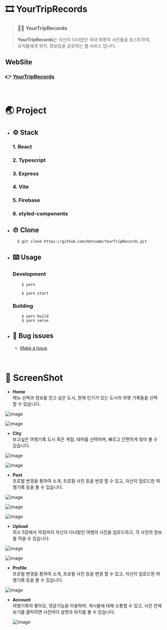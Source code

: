 # 🎞 **YourTripRecords**

> ### 💁‍♂️ YourTripRecords
>
> **YourTripRecords**는 자신이 다녀왔던 국내 여행의 사진들을 포스트하여,<br/>
> 유저들에게 위치, 정보등을 공유하는 웹 서비스 입니다.<br/>

## **WebSite**

### 👉 [YourTripRecords](https://yourtriprecords.herokuapp.com)

<br/>

# **🌏 Project**

- ## ⚙️ Stack

  ### 1. React

  ### 2. Typescript

  ### 3. Express

  ### 4. Vite

  ### 5. Firebase

  ### 6. styled-components

- ## ℗ Clone

  ```
    $ git clone https://github.com/Hotsumm/YourTripRecords.git
  ```

- ## ⌨️ Usage

  ### Development

  ```
      $ yarn

      $ yarn start
  ```

  ### Building

  ```
      $ yarn build
      $ yarn serve
  ```

- ## 🐞 Bug issues

  - [Make a Issue](https://github.com/Hotsumm/YourTripRecords/issues)

<br/>

# **👀 ScreenShot**

- **Home**  
   메뉴 선택과 정보를 얻고 싶은 도시, 현재 인기가 있는 도시의 여행 기록들을 선택 할 수 있습니다.

![image](https://user-images.githubusercontent.com/73235751/133064553-6caf06ba-fdf8-49fc-ac7e-b19defb24c6f.png)

![image](https://user-images.githubusercontent.com/73235751/133064800-def3beef-e504-4c25-b679-b781ec7f2b44.png)

- **City**  
   보고싶은 여행기록 도시 혹은 계절, 테마를 선택하며,
  빠르고 간편하게 찾아 볼 수 있습니다.

![image](https://user-images.githubusercontent.com/73235751/133065731-f6a34a05-458c-481d-8a95-53bbbe743868.png)

![image](https://user-images.githubusercontent.com/73235751/133064857-1b4309b0-46fd-4513-8746-74b999465345.png)

- **Post**  
   프로필 변경을 통하여 소개, 프로필 사진 등을 변경 할 수 있고,
  자신이 업로드한 여행기록 등을 볼 수 있습니다.

![image](https://user-images.githubusercontent.com/73235751/133064792-78fedc35-543c-42ac-a13c-abcd34ad5440.png)

![image](https://user-images.githubusercontent.com/73235751/133066024-fd095ad0-63e7-4e4c-b42a-b9b6f54c810e.png)

![image](https://user-images.githubusercontent.com/73235751/133066444-5cc624aa-9ed5-4cdd-a114-8fa3425baa1f.png)

- **Upload**  
   최소 5장에서 15장까지 자신이 다녀왔던 여행의 사진을 업로드하고, 각 사진의 정보를 적을 수 있습니다.

![image](https://user-images.githubusercontent.com/73235751/133064821-c31b8629-32bd-491a-93f6-c26150388560.png)

![image](https://user-images.githubusercontent.com/73235751/133064835-babc95ba-cb9c-45db-ac5a-040b3dad6a3b.png)

- **Profile**  
  프로필 변경을 통하여 소개, 프로필 사진 등을 변경 할 수 있고, 자신이 업로드한 여행기록 등을 볼 수 있습니다.

![image](https://user-images.githubusercontent.com/73235751/133064810-c94d4537-1213-40ba-bc7c-eee6dfeb9ad7.png)

- **Account**  
  여행기록의 좋아요, 댓글기능을 이용하여, 게시물에 대해 소통할 수 있고, 사진 전체보기를 클릭하면 사진마다 설명과 위치를 볼 수 있습니다.

  ![image](https://user-images.githubusercontent.com/73235751/133065365-4276c047-1735-4251-99b7-b449f2a25512.png)
